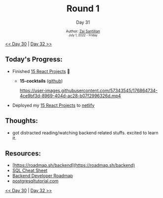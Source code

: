 <div align="center">
  <h1>Round 1</h1>
  <p>Day 31</p>
  <sub>
    Author: <a href="https://github.com/plskz" target="_blank">Zai Santillan</a>
    <br>
    <small>July 1, 2022 - Friday</small>
  </sub>
</div>

[<< Day 30](day030.md) | [Day 32 >>](day032.md)

## Today's Progress:

- Finished [15 React Projects](https://youtu.be/a_7Z7C_JCyo) :tada:

  - **15-cocktails** ([github](https://github.com/plskz/react-projects))

    https://user-images.githubusercontent.com/57343545/176864734-4ce9bf3d-8969-404d-ac28-b07f2996326d.mp4

- Deployed my [15 React Projects](https://github.com/plskz/react-projects) to [netlify](https://www.netlify.com)

## Thoughts:

- got distracted reading/watching backend related stuffs. excited to learn it.

## Resources:

- [https://roadmap.sh/backend](https://roadmap.sh/backend)
- [SQL Cheat Sheet](https://hackr.io/blog/sql-cheat-sheet)
- [Backend Developer Roadmap](https://youtu.be/Q0prVO3DCtU)
- [postgresqltutorial.com](https://www.postgresqltutorial.com)

[<< Day 30](day030.md) | [Day 32 >>](day032.md)

